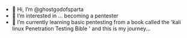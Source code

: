 - 👋 Hi, I’m @ghostgodofsparta
- 👀 I’m interested in ... becoming a pentester
- 🌱 I’m currently learning basic pentesting from a book called the 'kali linux Penetration Testing Bible ' and this is my journey...


<!---
ghostgodofsparta/ghostgodofsparta is a ✨ special ✨ repository because its `README.md` (this file) appears on your GitHub profile.
You can click the Preview link to take a look at your changes.
--->
